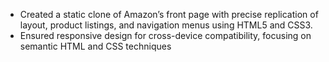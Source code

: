 -	Created a static clone of Amazon’s front page with precise replication of layout, product listings, and navigation menus using HTML5 and CSS3.
-	Ensured responsive design for cross-device compatibility, focusing on semantic HTML and CSS techniques
